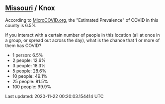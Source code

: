 
## [Missouri](/united-states/missouri) / Knox

According to [MicroCOVID.org](http://microcovid.org),
the "Estimated Prevalence" of COVID in this county is 6.5%

If you interact with a certain number of people in this location
(all at once in a group, or spread out across the day), what is the chance that
1 or more of them has COVID?

- 1 person: 6.5%
- 2 people: 12.6%
- 3 people: 18.3%
- 5 people: 28.6%
- 10 people: 49.1%
- 25 people: 81.5%
- 100 people: 99.9%

Last updated: 2020-11-22 00:20:03.154414 UTC
